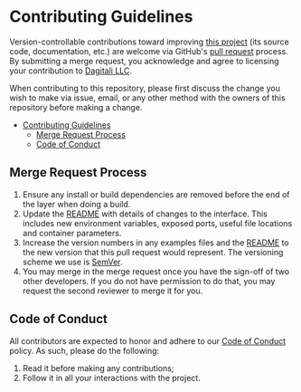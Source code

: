 # Contributing Guidelines

Version-controllable contributions toward improving [this project][README] (its source code,
documentation, etc.) are welcome via GitHub's [pull request] process.  By submitting a merge
request, you acknowledge and agree to licensing your contribution to [Dagitali LLC][owner].

When contributing to this repository, please first discuss the change you wish to make via issue,
email, or any other method with the owners of this repository before making a change.

- [Contributing Guidelines](#contributing-guidelines)
  - [Merge Request Process](#merge-request-process)
  - [Code of Conduct](#code-of-conduct)

## Merge Request Process

1. Ensure any install or build dependencies are removed before the end of the layer when doing a
   build.
2. Update the [README] with details of changes to the interface.  This includes new environment
   variables, exposed ports, useful file locations and container parameters.
3. Increase the version numbers in any examples files and the [README] to the new version that this
   pull request would represent.  The versioning scheme we use is [SemVer].
4. You may merge in the merge request once you have the sign-off of two other developers.  If you do
   not have permission to do that, you may request the second reviewer to merge it for you.

## Code of Conduct

All contributors are expected to honor and adhere to our [Code of Conduct] policy.  As such, please
do the following:

1. Read it before making any contributions;
2. Follow it in all your interactions with the project.

[Code of Conduct]: CODE_OF_CONDUCT.md
[owner]: https://dagitali.com
[pull request]: https://github.com/Dagitali/SwiftUIHelpers/pulls
[README]: README.md
[SemVer]: http://semver.org
